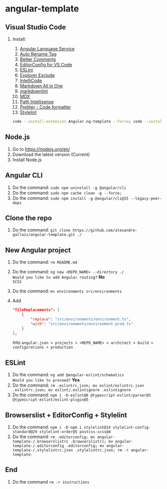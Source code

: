# angular-template

## Visual Studio Code

1. Install:
   1. [Angular Language Service](https://marketplace.visualstudio.com/items?itemName=Angular.ng-template)
   2. [Auto Rename Tag](https://marketplace.visualstudio.com/items?itemName=formulahendry.auto-rename-tag)
   3. [Better Comments](https://marketplace.visualstudio.com/items?itemName=aaron-bond.better-comments)
   4. [EditorConfig for VS Code](https://marketplace.visualstudio.com/items?itemName=EditorConfig.EditorConfig)
   5. [ESLint](https://marketplace.visualstudio.com/items?itemName=dbaeumer.vscode-eslint)
   6. [Explorer Exclude](https://marketplace.visualstudio.com/items?itemName=PeterSchmalfeldt.explorer-exclude)
   7. [IntelliCode](https://marketplace.visualstudio.com/items?itemName=VisualStudioExptTeam.vscodeintellicode)
   8. [Markdown All in One](https://marketplace.visualstudio.com/items?itemName=yzhang.markdown-all-in-one)
   9. [markdownlint](https://marketplace.visualstudio.com/items?itemName=DavidAnson.vscode-markdownlint)
   10. [MDX](https://marketplace.visualstudio.com/items?itemName=unifiedjs.vscode-mdx)
   11. [Path Intellisense](https://marketplace.visualstudio.com/items?itemName=christian-kohler.path-intellisense)
   12. [Prettier - Code formatter](https://marketplace.visualstudio.com/items?itemName=esbenp.prettier-vscode)
   13. [Stylelint](https://marketplace.visualstudio.com/items?itemName=stylelint.vscode-stylelint)

   ```bash
   code --install-extension Angular.ng-template --force; code --install-extension formulahendry.auto-rename-tag --force; code --install-extension aaron-bond.better-comments --force; code --install-extension EditorConfig.EditorConfig --force; code --install-extension dbaeumer.vscode-eslint --force; code --install-extension PeterSchmalfeldt.explorer-exclude --force; code --install-extension VisualStudioExptTeam.intellicode-api-usage-examples --force; code --install-extension VisualStudioExptTeam.vscodeintellicode --force; code --install-extension yzhang.markdown-all-in-one --force; code --install-extension DavidAnson.vscode-markdownlint --force; code --install-extension unifiedjs.vscode-mdx --force; code --install-extension christian-kohler.path-intellisense --force; code --install-extension esbenp.prettier-vscode --force; code --install-extension stylelint.vscode-stylelint --force;
   ```

## Node.js

1. Go to <https://nodejs.org/en/>
2. Download the latest version (Current)
3. Install Node.js

## Angular CLI

1. Do the command: `sudo npm uninstall -g @angular/cli`
2. Do the command: `sudo npm cache clean -g --force;`
3. Do the command: `sudo npm install -g @angular/cli@15 --legacy-peer-deps`

## Clone the repo

1. Do the command: `git clone https://github.com/alexandre-gallais/angular-template.git ./`

## New Angular project

1. Do the command: `rm README.md`
2. Do the command: `ng new <REPO_NAME> --directory ./`\
   `Would you like to add Angular routing?` **No**\
   `SCSS`
3. Do the command: `mv environments src/environments`
4. Add

   ``` json
   "fileReplacements": [
       {
           "replace": "src/environments/environment.ts",
           "with": "src/environments/environment.prod.ts"
       }
   ],
   ```

   Into `angular.json > projects > <REPO_NAME> > architect > build > configurations > production`

## ESLint

1. Do the command: `ng add @angular-eslint/schematics`\
   `Would you like to proceed?` **Yes**
2. Do the command: `rm .eslintrc.json; mv eslint/eslintrc.json .eslintrc.json; mv eslint/.eslintignore .eslintignore`
3. Do the command: `npm i -D eslint@8 @typescript-eslint/parser@5 @typescript-eslint/eslint-plugin@5`

## Browserslist + EditorConfig + Stylelint

1. Do the command: `npm i -D npm i stylelint@14 stylelint-config-standard@29 stylelint-order@5 postcss-scss@4`
2. Do the command: `rm .editorconfig; mv angular-template-/.browserslistrc .browserslistrc; mv angular-template-/.editorconfig .editorconfig; mv angular-template-/.stylelintrc.json .stylelintrc.json; rm -r angular-template-`

## End

1. Do the command `rm -r instructions`
